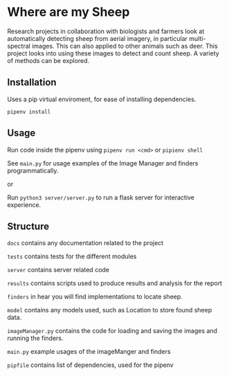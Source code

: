 # Where are my Sheep
  Research projects in collaboration with biologists and farmers look at automatically detecting sheep from aerial imagery, in particular multi-spectral images.  This can also applied to other animals such as deer.  This project looks into using these images to detect and count sheep.  A variety of methods can be explored.

## Installation

Uses a pip virtual enviroment, for ease of installing dependencies.
```
pipenv install
```

## Usage
Run code inside the pipenv using `pipenv run <cmd>` or `pipienv shell` 

See `main.py` for usage examples of the Image Manager and finders programmatically.

or

Run `python3 server/server.py` to run a flask server for interactive experience.

## Structure

`docs` contains any documentation related to the project

`tests` contains tests for the different modules

`server` contains server related code

`results` contains scripts used to produce results and analysis for the report

`finders` in hear you will find implementations to locate sheep.

`model` contains any models used, such as Location to store found sheep data.

`imageManager.py` contains the code for loading and saving the images and running the finders.

`main.py` example usages of the imageManger and finders

`pipfile` contains list of dependencies, used for the pipenv


